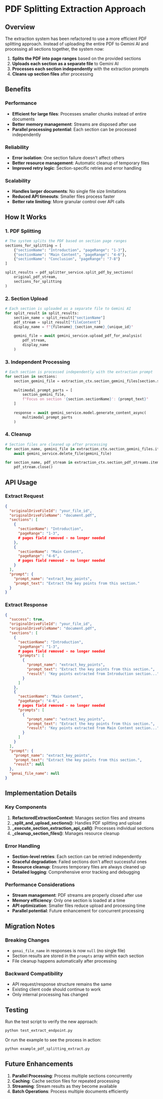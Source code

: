 # PDF Splitting Extraction Approach

## Overview

The extraction system has been refactored to use a more efficient PDF splitting approach. Instead of uploading the entire PDF to Gemini AI and processing all sections together, the system now:

1. **Splits the PDF into page ranges** based on the provided sections
2. **Uploads each section as a separate file** to Gemini AI
3. **Processes each section independently** with the extraction prompts
4. **Cleans up section files** after processing

## Benefits

### Performance
- **Efficient for large files**: Processes smaller chunks instead of entire documents
- **Better memory management**: Streams are disposed after use
- **Parallel processing potential**: Each section can be processed independently

### Reliability
- **Error isolation**: One section failure doesn't affect others
- **Better resource management**: Automatic cleanup of temporary files
- **Improved retry logic**: Section-specific retries and error handling

### Scalability
- **Handles larger documents**: No single file size limitations
- **Reduced API timeouts**: Smaller files process faster
- **Better rate limiting**: More granular control over API calls

## How It Works

### 1. PDF Splitting
```python
# The system splits the PDF based on section page ranges
sections_for_splitting = [
    {"sectionName": "Introduction", "pageRange": "1-3"},
    {"sectionName": "Main Content", "pageRange": "4-6"},
    {"sectionName": "Conclusion", "pageRange": "7-8"}
]

split_results = pdf_splitter_service.split_pdf_by_sections(
    original_pdf_stream, 
    sections_for_splitting
)
```

### 2. Section Upload
```python
# Each section is uploaded as a separate file to Gemini AI
for split_result in split_results:
    section_name = split_result["sectionName"]
    pdf_stream = split_result["fileContent"]
    display_name = f"{filename}_{section_name}_{unique_id}"
    
    gemini_file = await gemini_service.upload_pdf_for_analysis(
        pdf_stream, 
        display_name
    )
```

### 3. Independent Processing
```python
# Each section is processed independently with the extraction prompt
for section in sections:
    section_gemini_file = extraction_ctx.section_gemini_files[section.sectionName]
    
    multimodal_prompt_parts = [
        section_gemini_file,
        f"Focus on section '{section.sectionName}': {prompt_text}"
    ]
    
    response = await gemini_service.model.generate_content_async(
        multimodal_prompt_parts
    )
```

### 4. Cleanup
```python
# Section files are cleaned up after processing
for section_name, gemini_file in extraction_ctx.section_gemini_files.items():
    await gemini_service.delete_file(gemini_file)
    
for section_name, pdf_stream in extraction_ctx.section_pdf_streams.items():
    pdf_stream.close()
```

## API Usage

### Extract Request
```json
{
  "originalDriveFileId": "your_file_id",
  "originalDriveFileName": "document.pdf",
  "sections": [
    {
      "sectionName": "Introduction",
      "pageRange": "1-3",
      # pages field removed - no longer needed
    },
    {
      "sectionName": "Main Content",
      "pageRange": "4-6",
      # pages field removed - no longer needed
    }
  ],
  "prompt": {
    "prompt_name": "extract_key_points",
    "prompt_text": "Extract the key points from this section."
  }
}
```

### Extract Response
```json
{
  "success": true,
  "originalDriveFileId": "your_file_id",
  "originalDriveFileName": "document.pdf",
  "sections": [
    {
      "sectionName": "Introduction",
      "pageRange": "1-3",
      # pages field removed - no longer needed
      "prompts": [
        {
          "prompt_name": "extract_key_points",
          "prompt_text": "Extract the key points from this section.",
          "result": "Key points extracted from Introduction section..."
        }
      ]
    },
    {
      "sectionName": "Main Content",
      "pageRange": "4-6",
      # pages field removed - no longer needed
      "prompts": [
        {
          "prompt_name": "extract_key_points",
          "prompt_text": "Extract the key points from this section.",
          "result": "Key points extracted from Main Content section..."
        }
      ]
    }
  ],
  "prompt": {
    "prompt_name": "extract_key_points",
    "prompt_text": "Extract the key points from this section.",
    "result": null
  },
  "genai_file_name": null
}
```

## Implementation Details

### Key Components

1. **RefactoredExtractionContext**: Manages section files and streams
2. **_split_and_upload_sections()**: Handles PDF splitting and upload
3. **_execute_section_extraction_api_call()**: Processes individual sections
4. **_cleanup_section_files()**: Manages resource cleanup

### Error Handling

- **Section-level retries**: Each section can be retried independently
- **Graceful degradation**: Failed sections don't affect successful ones
- **Resource cleanup**: Ensures temporary files are always cleaned up
- **Detailed logging**: Comprehensive error tracking and debugging

### Performance Considerations

- **Stream management**: PDF streams are properly closed after use
- **Memory efficiency**: Only one section is loaded at a time
- **API optimization**: Smaller files reduce upload and processing time
- **Parallel potential**: Future enhancement for concurrent processing

## Migration Notes

### Breaking Changes
- `genai_file_name` in responses is now `null` (no single file)
- Section results are stored in the `prompts` array within each section
- File cleanup happens automatically after processing

### Backward Compatibility
- API request/response structure remains the same
- Existing client code should continue to work
- Only internal processing has changed

## Testing

Run the test script to verify the new approach:
```bash
python test_extract_endpoint.py
```

Or run the example to see the process in action:
```bash
python example_pdf_splitting_extract.py
```

## Future Enhancements

1. **Parallel Processing**: Process multiple sections concurrently
2. **Caching**: Cache section files for repeated processing
3. **Streaming**: Stream results as they become available
4. **Batch Operations**: Process multiple documents efficiently 